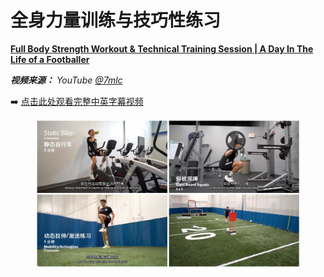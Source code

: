 # 全身力量训练与技巧性练习

[**Full Body Strength Workout & Technical Training Session | A Day In The Life of a Footballer**](https://www.youtube.com/watch?v=3lnQjuwfwcM&t=95s)

_**视频来源：** YouTube [@7mlc](https://www.youtube.com/@7mlc/videos)_

➡️ [点击此处观看完整中英字幕视频](https://zzzxj12138.github.io/strength/)

<figure align="center">
    <img src="./figures/strength.jpg">
</figure>